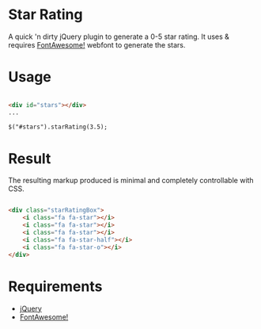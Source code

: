 # Star Rating

A quick 'n dirty jQuery plugin to generate a 0-5 star rating. 
It uses &amp; requires [FontAwesome!](http://fortawesome.github.io/Font-Awesome/) webfont to generate the stars.

# Usage

```HTML

<div id="stars"></div>
...

$("#stars").starRating(3.5);

```

# Result
The resulting markup produced is minimal and completely controllable with CSS.

```HTML

<div class="starRatingBox">
	<i class="fa fa-star"></i>
	<i class="fa fa-star"></i>
	<i class="fa fa-star"></i>
	<i class="fa fa-star-half"></i>
	<i class="fa fa-star-o"></i>
</div>

```

# Requirements

* [jQuery](http://jquery.com)
* [FontAwesome!](http://fortawesome.github.io/Font-Awesome/)
